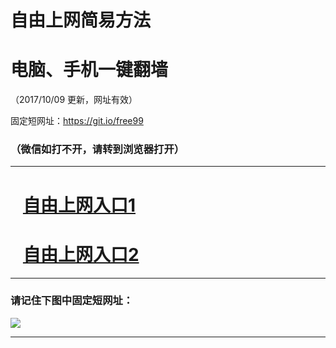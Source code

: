 ﻿# 自由上网简易方法

# 电脑、手机一键翻墙

（2017/10/09 更新，网址有效）

固定短网址：https://git.io/free99

### （微信如打不开，请转到浏览器打开）


***





# &nbsp;&nbsp; <a href="http://ft1668712929.fwq-tz-1001.info/fwqtz01.html?t=100900114619 " target="_blank">自由上网入口1</a>
# &nbsp;&nbsp; <a href="http://ft1922010991.fwq-tz-1002.info/fwqtz02.html?t=100900117083 " target="_blank">自由上网入口2</a>
***

### 请记住下图中固定短网址：

<img src="https://s3-us-west-2.amazonaws.com/fwq-1001/yjfq-20170905okok.png" /> 


***

